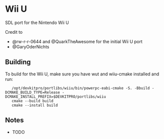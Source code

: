 Wii U
=======
SDL port for the Nintendo Wii U

Credit to
* @rw-r-r-0644 and @QuarkTheAwesome for the initial Wii U port
* @GaryOderNichts

Building
--------
To build for the Wii U, make sure you have wut and wiiu-cmake installed and run:
```
   /opt/devkitpro/portlibs/wiiu/bin/powerpc-eabi-cmake -S. -Bbuild -DCMAKE_BUILD_TYPE=Release -DCMAKE_INSTALL_PREFIX=$DEVKITPRO/portlibs/wiiu
   cmake --build build
   cmake --install build
```


Notes
-----
* TODO
